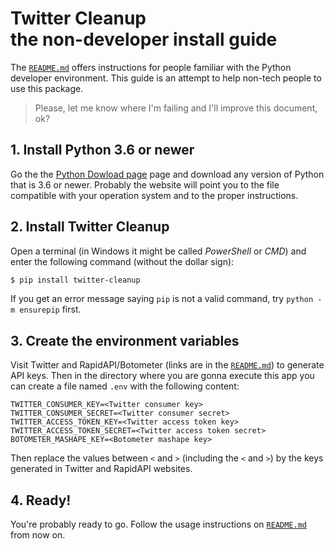 # Twitter Cleanup<br>the non-developer install guide

The [`README.md`](../README.md) offers instructions for people familiar with the Python developer environment. This guide is an attempt to help non-tech people to use this package.

> Please, let me know where I'm failing and I'll improve this document, ok?

## 1. Install Python 3.6 or newer

Go the the [Python Dowload page](https://www.python.org/downloads/) page and download any version of Python that is 3.6 or newer. Probably the website will point you to the file compatible with your operation system and to the proper instructions.

## 2. Install Twitter Cleanup

Open a terminal (in Windows it might be called _PowerShell_ or _CMD_) and enter the following command (without the dollar sign):

```sh
$ pip install twitter-cleanup
```

If you get an error message saying `pip` is not a valid command, try `python -m ensurepip` first.

## 3. Create the environment variables

Visit Twitter and RapidAPI/Botometer (links are in the [`README.md`](../README.md)) to generate API keys. Then in the directory where you are gonna execute this app you can create a file named `.env` with the following content:

```
TWITTER_CONSUMER_KEY=<Twitter consumer key>
TWITTER_CONSUMER_SECRET=<Twitter consumer secret>
TWITTER_ACCESS_TOKEN_KEY=<Twitter access token key>
TWITTER_ACCESS_TOKEN_SECRET=<Twitter access token secret>
BOTOMETER_MASHAPE_KEY=<Botometer mashape key>
```

Then replace the values between `<` and `>` (including the `<` and `>`) by the keys generated in Twitter and RapidAPI websites.

## 4. Ready!

You're probably ready to go. Follow the usage instructions on [`README.md`](../README.md) from now on.
